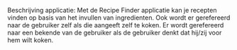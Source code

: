 Beschrijving applicatie:
Met de Recipe Finder applicatie kan je recepten vinden op basis van het invullen van ingredienten. Ook wordt er gerefereerd naar de gebruiker zelf als die aangeeft zelf te koken. Er wordt gerefereerd naar een bekende van de gebruiker als de gebruiker denkt dat hij/zij voor hem wilt koken.
